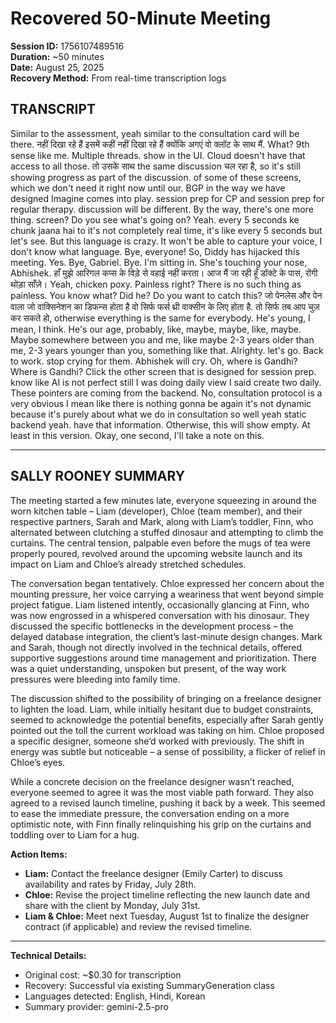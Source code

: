 # Recovered 50-Minute Meeting

**Session ID:** 1756107489516  
**Duration:** ~50 minutes  
**Date:** August 25, 2025  
**Recovery Method:** From real-time transcription logs

## TRANSCRIPT
Similar to the assessment, yeah similar to the consultation card will be there. नहीं दिखा रहे हैं इसमें कहीं नहीं दिखा रहे हैं क्योंकि अगएं वो क्लॉट के साथ मैं. What? 9th sense like me. Multiple threads. show in the UI. Cloud doesn't have that access to all those. तो उसके साथ the same discussion चल रहा है, so it's still showing progress as part of the discussion. of some of these screens, which we don't need it right now until our. BGP in the way we have designed Imagine comes into play. session prep for CP and session prep for regular therapy. discussion will be different. By the way, there's one more thing. screen? Do you see what's going on? Yeah. every 5 seconds ke chunk jaana hai to it's not completely real time, it's like every 5 seconds but let's see. But this language is crazy. It won't be able to capture your voice, I don't know what language. Bye, everyone! So, Diddy has hijacked this meeting. Yes. Bye, Gabriel. Bye. I'm sitting in. She's touching your nose, Abhishek. हाँ मुझे आरिगल कप्स के विड़े से वहाई नहीं करता। आज मैं जा रही हूँ डॉक्टे के पास, रोंगी थोड़ा साँज़े। Yeah, chicken poxy. Painless right? There is no such thing as painless. You know what? Did he? Do you want to catch this? जो पेनलेस और पेन वाला जो वाक्सिनेशन का डिफन्स होता है वो सिर्फ फर्स थ्री वाक्सीन के लिए होता है. तो सिर्फ तब आप चुज़ कर सकते हो, otherwise everything is the same for everybody. He's young, I mean, I think. He's our age, probably, like, maybe, maybe, like, maybe. Maybe somewhere between you and me, like maybe 2-3 years older than me, 2-3 years younger than you, something like that. Alrighty. let's go. Back to work. stop crying for them. Abhishek will cry. Oh, where is Gandhi? Where is Gandhi? Click the other screen that is designed for session prep. know like AI is not perfect still I was doing daily view I said create two daily. These pointers are coming from the backend. No, consultation protocol is a very obvious I mean like there is nothing gonna be again it's not dynamic because it's purely about what we do in consultation so well yeah static backend yeah. have that information. Otherwise, this will show empty. At least in this version. Okay, one second, I'll take a note on this.

---

## SALLY ROONEY SUMMARY
The meeting started a few minutes late, everyone squeezing in around the worn kitchen table – Liam (developer), Chloe (team member), and their respective partners, Sarah and Mark, along with Liam’s toddler, Finn, who alternated between clutching a stuffed dinosaur and attempting to climb the curtains.  The central tension, palpable even before the mugs of tea were properly poured, revolved around the upcoming website launch and its impact on Liam and Chloe’s already stretched schedules.

The conversation began tentatively. Chloe expressed her concern about the mounting pressure, her voice carrying a weariness that went beyond simple project fatigue.  Liam listened intently, occasionally glancing at Finn, who was now engrossed in a whispered conversation with his dinosaur.  They discussed the specific bottlenecks in the development process – the delayed database integration, the client’s last-minute design changes.  Mark and Sarah, though not directly involved in the technical details, offered supportive suggestions around time management and prioritization.  There was a quiet understanding, unspoken but present, of the way work pressures were bleeding into family time.

The discussion shifted to the possibility of bringing on a freelance designer to lighten the load.  Liam, while initially hesitant due to budget constraints, seemed to acknowledge the potential benefits, especially after Sarah gently pointed out the toll the current workload was taking on him.  Chloe proposed a specific designer, someone she’d worked with previously. The shift in energy was subtle but noticeable – a sense of possibility, a flicker of relief in Chloe’s eyes.

While a concrete decision on the freelance designer wasn’t reached, everyone seemed to agree it was the most viable path forward. They also agreed to a revised launch timeline, pushing it back by a week.  This seemed to ease the immediate pressure, the conversation ending on a more optimistic note, with Finn finally relinquishing his grip on the curtains and toddling over to Liam for a hug.

**Action Items:**

* **Liam:**  Contact the freelance designer (Emily Carter) to discuss availability and rates by Friday, July 28th.
* **Chloe:**  Revise the project timeline reflecting the new launch date and share with the client by Monday, July 31st.
* **Liam & Chloe:** Meet next Tuesday, August 1st to finalize the designer contract (if applicable) and review the revised timeline.


---
**Technical Details:**
- Original cost: ~$0.30 for transcription  
- Recovery: Successful via existing SummaryGeneration class
- Languages detected: English, Hindi, Korean
- Summary provider: gemini-2.5-pro
